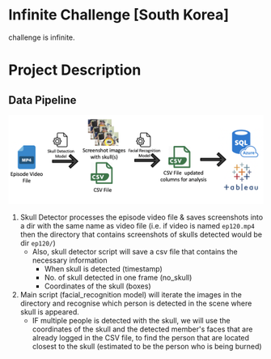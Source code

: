 # Infinite Challenge [South Korea]
challenge is infinite.

# Project Description
## Data Pipeline
![img_datapipeline](resources/images/data_pipeline.png)
1. Skull Detector processes the episode video file & saves screenshots into a dir with the same name as video file (i.e. if video is named `ep120.mp4` then the directory that contains screenshots of skulls detected would be dir `ep120/`)
    * Also, skull detector script will save a csv file that contains the necessary information
        * When skull is detected (timestamp)
        * No. of skull detected in one frame (no_skull)
        * Coordinates of the skull (boxes)
1. Main script (facial_recognition model) will iterate the images in the directory and recognise which person is detected in the scene where skull is appeared. 
    * IF multiple people is detected with the skull, we will use the coordinates of the skull and the detected member's faces that are already logged in the CSV file, to find the person that are located closest to the skull (estimated to be the person who is being burned)